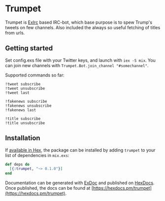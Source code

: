 # Trumpet

Trumpet is [ExIrc](https://github.com/bitwalker/exirc) based IRC-bot, which base purpose is to spew Trump's tweets on few channels. Also included the always so useful fetching of titles from urls.

## Getting started

Set config.exs file with your Twitter keys, and launch with `iex -S mix`. You can join new channels with `Trumpet.Bot.join_channel "#somechannel"`.

Supported commands so far:

```
!tweet subscribe
!tweet unsubscribe
!tweet last

!fakenews subscribe
!fakenews unsubscribe
!fakenews last

!title subscribe
!title unsubscribe
```

## Installation

If [available in Hex](https://hex.pm/docs/publish), the package can be installed
by adding `trumpet` to your list of dependencies in `mix.exs`:

```elixir
def deps do
  [{:trumpet, "~> 0.1.0"}]
end
```

Documentation can be generated with [ExDoc](https://github.com/elixir-lang/ex_doc)
and published on [HexDocs](https://hexdocs.pm). Once published, the docs can
be found at [https://hexdocs.pm/trumpet](https://hexdocs.pm/trumpet).

